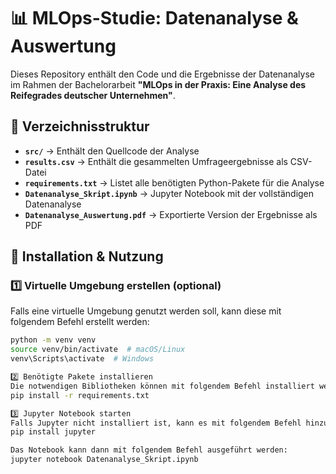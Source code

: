 # 📊 MLOps-Studie: Datenanalyse & Auswertung  

Dieses Repository enthält den Code und die Ergebnisse der Datenanalyse im Rahmen der Bachelorarbeit **"MLOps in der Praxis: Eine Analyse des Reifegrades deutscher Unternehmen"**.  

## 📁 Verzeichnisstruktur  

- **`src/`** → Enthält den Quellcode der Analyse  
- **`results.csv`** → Enthält die gesammelten Umfrageergebnisse als CSV-Datei  
- **`requirements.txt`** → Listet alle benötigten Python-Pakete für die Analyse  
- **`Datenanalyse_Skript.ipynb`** → Jupyter Notebook mit der vollständigen Datenanalyse  
- **`Datenanalyse_Auswertung.pdf`** → Exportierte Version der Ergebnisse als PDF  

## 🚀 Installation & Nutzung  

### 1️⃣ Virtuelle Umgebung erstellen (optional)  
Falls eine virtuelle Umgebung genutzt werden soll, kann diese mit folgendem Befehl erstellt werden:  
```bash
python -m venv venv
source venv/bin/activate  # macOS/Linux
venv\Scripts\activate  # Windows

2️⃣ Benötigte Pakete installieren
Die notwendigen Bibliotheken können mit folgendem Befehl installiert werden:
pip install -r requirements.txt

3️⃣ Jupyter Notebook starten
Falls Jupyter nicht installiert ist, kann es mit folgendem Befehl hinzugefügt werden:
pip install jupyter

Das Notebook kann dann mit folgendem Befehl ausgeführt werden:
jupyter notebook Datenanalyse_Skript.ipynb

